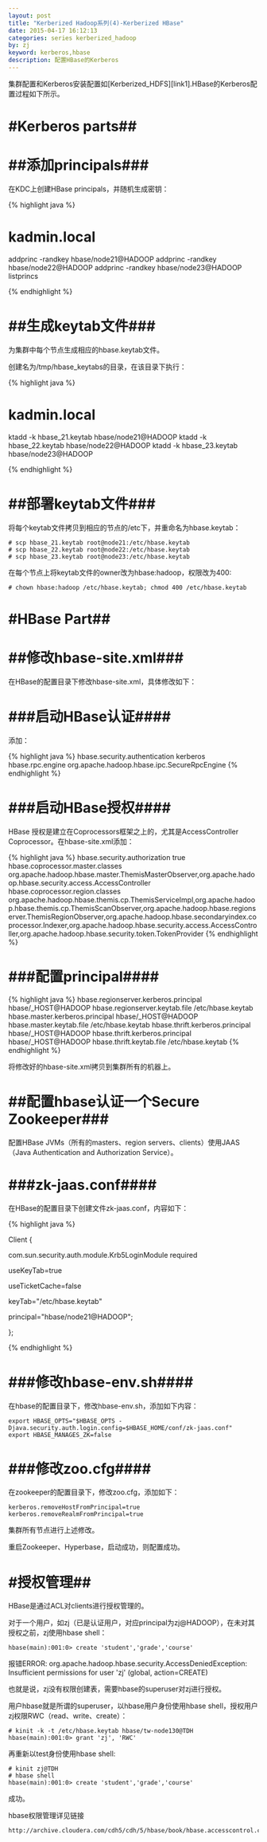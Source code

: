 ```yaml
---
layout: post
title: "Kerberized Hadoop系列(4)-Kerberized HBase"
date: 2015-04-17 16:12:13
categories: series kerberized_hadoop
by: zj
keyword: kerberos,hbase 
description: 配置HBase的Kerberos
---
```


集群配置和Kerberos安装配置如[Kerberized_HDFS][link1].HBase的Kerberos配置过程如下所示。

#  #Kerberos parts##

#  ##添加principals###

在KDC上创建HBase principals，并随机生成密钥：

{% highlight java %}

#   kadmin.local
addprinc -randkey hbase/node21@HADOOP
addprinc -randkey hbase/node22@HADOOP
addprinc -randkey hbase/node23@HADOOP
listprincs

{% endhighlight %}

#  ##生成keytab文件###

为集群中每个节点生成相应的hbase.keytab文件。

创建名为/tmp/hbase_keytabs的目录，在该目录下执行：

{% highlight java %}

#   kadmin.local 
ktadd -k hbase_21.keytab hbase/node21@HADOOP
ktadd -k hbase_22.keytab hbase/node22@HADOOP
ktadd -k hbase_23.keytab hbase/node23@HADOOP

{% endhighlight %}

#  ##部署keytab文件###

将每个keytab文件拷贝到相应的节点的/etc下，并重命名为hbase.keytab：

	# scp hbase_21.keytab root@node21:/etc/hbase.keytab
	# scp hbase_22.keytab root@node22:/etc/hbase.keytab
	# scp hbase_23.keytab root@node23:/etc/hbase.keytab

在每个节点上将keytab文件的owner改为hbase:hadoop，权限改为400:

	# chown hbase:hadoop /etc/hbase.keytab; chmod 400 /etc/hbase.keytab

#  #HBase Part##

#  ##修改hbase-site.xml###

在HBase的配置目录下修改hbase-site.xml，具体修改如下：

#  ###启动HBase认证####

添加：

{% highlight java %}
<property>
    <name>hbase.security.authentication</name>
    <value>kerberos</value>
  </property>
  <property>
    <name>hbase.rpc.engine</name>
    <value>org.apache.hadoop.hbase.ipc.SecureRpcEngine</value>
  </property>
{% endhighlight %}

#  ###启动HBase授权####

HBase 授权是建立在Coprocessors框架之上的，尤其是AccessController Coprocessor。在hbase-site.xml添加：

{% highlight java %}
<property>
    <name>hbase.security.authorization</name>
    <value>true</value>
  </property>
 <property>
    <name>hbase.coprocessor.master.classes</name>
    <value>org.apache.hadoop.hbase.master.ThemisMasterObserver,org.apache.hadoop.hbase.security.access.AccessController</value>
  </property>
  <property>
    <name>hbase.coprocessor.region.classes</name>
    <value>org.apache.hadoop.hbase.themis.cp.ThemisServiceImpl,org.apache.hadoop.hbase.themis.cp.ThemisScanObserver,org.apache.hadoop.hbase.regionserver.ThemisRegionObserver,org.apache.hadoop.hbase.secondaryindex.coprocessor.Indexer,org.apache.hadoop.hbase.security.access.AccessController,org.apache.hadoop.hbase.security.token.TokenProvider</value>
  </property>
{% endhighlight %}

#  ###配置principal####

{% highlight java %}
<property>
    <name>hbase.regionserver.kerberos.principal</name>
    <value>hbase/_HOST@HADOOP</value>
  </property>
  <property>
    <name>hbase.regionserver.keytab.file</name>
    <value>/etc/hbase.keytab</value>
  </property>
  <property>
    <name>hbase.master.kerberos.principal</name>
    <value>hbase/_HOST@HADOOP</value>
  </property>
  <property>
    <name>hbase.master.keytab.file</name>
    <value>/etc/hbase.keytab</value>
  </property>
  <property>
    <name>hbase.thrift.kerberos.principal</name>
    <value>hbase/_HOST@HADOOP</value>
  </property>
 <property>
    <name>hbase.thrift.kerberos.principal</name>
    <value>hbase/_HOST@HADOOP</value>
  </property>
  <property>
    <name>hbase.thrift.keytab.file</name>
    <value>/etc/hbase.keytab</value>
  </property>
{% endhighlight %}

将修改好的hbase-site.xml拷贝到集群所有的机器上。

#  ##配置hbase认证一个Secure Zookeeper###

配置HBase JVMs（所有的masters、region servers、clients）使用JAAS（Java Authentication and Authorization Service）。

#  ###zk-jaas.conf####

在HBase的配置目录下创建文件zk-jaas.conf，内容如下：

{% highlight java %}

Client {

com.sun.security.auth.module.Krb5LoginModule required

useKeyTab=true

useTicketCache=false

keyTab="/etc/hbase.keytab"

principal="hbase/node21@HADOOP";

};

{% endhighlight %}

#  ###修改hbase-env.sh####

在hbase的配置目录下，修改hbase-env.sh，添加如下内容：

	export HBASE_OPTS="$HBASE_OPTS -Djava.security.auth.login.config=$HBASE_HOME/conf/zk-jaas.conf"
	export HBASE_MANAGES_ZK=false

#  ###修改zoo.cfg####

在zookeeper的配置目录下，修改zoo.cfg，添加如下：

	kerberos.removeHostFromPrincipal=true
	kerberos.removeRealmFromPrincipal=true

集群所有节点进行上述修改。

重启Zookeeper、Hyperbase，启动成功，则配置成功。

#  #授权管理##

HBase是通过ACL对clients进行授权管理的。

对于一个用户，如zj（已是认证用户，对应principal为zj@HADOOP），在未对其授权之前，zj使用hbase shell：

	hbase(main):001:0> create 'student','grade','course'

报错ERROR: org.apache.hadoop.hbase.security.AccessDeniedException: Insufficient permissions for user 'zj' (global, action=CREATE)

也就是说，zj没有权限创建表，需要hbase的superuser对zj进行授权。

用户hbase就是所谓的superuser，以hbase用户身份使用hbase shell，授权用户zj权限RWC（read、write、create）：

	# kinit -k -t /etc/hbase.keytab hbase/tw-node130@TDH
	hbase(main):001:0> grant 'zj', 'RWC'

再重新以test身份使用hbase shell:

	# kinit zj@TDH
	# hbase shell
	hbase(main):001:0> create 'student','grade','course'

成功。

hbase权限管理详见链接

	http://archive.cloudera.com/cdh5/cdh/5/hbase/book/hbase.accesscontrol.configuration.html

